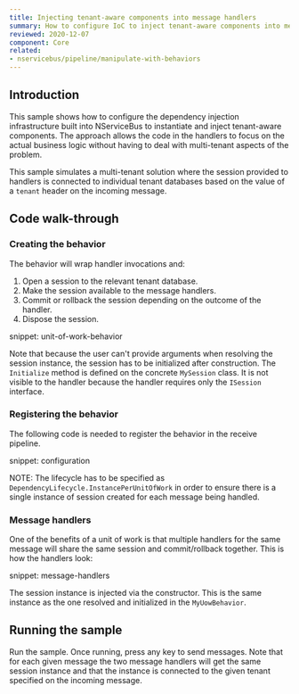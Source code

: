 ```yaml
---
title: Injecting tenant-aware components into message handlers
summary: How to configure IoC to inject tenant-aware components into message handlers
reviewed: 2020-12-07
component: Core
related:
- nservicebus/pipeline/manipulate-with-behaviors
---
```



## Introduction

This sample shows how to configure the dependency injection infrastructure built into NServiceBus to instantiate and inject tenant-aware components. The approach allows the code in the handlers to focus on the actual business logic without having to deal with multi-tenant aspects of the problem.

This sample simulates a multi-tenant solution where the session provided to handlers is connected to individual tenant databases based on the value of a `tenant` header on the incoming message.


## Code walk-through


### Creating the behavior

The behavior will wrap handler invocations and:

 1. Open a session to the relevant tenant database.
 1. Make the session available to the message handlers.
 1. Commit or rollback the session depending on the outcome of the handler.
 1. Dispose the session.

snippet: unit-of-work-behavior

Note that because the user can't provide arguments when resolving the session instance, the session has to be initialized after construction. The `Initialize` method is defined on the concrete `MySession` class. It is not visible to the handler because the handler requires only the `ISession` interface.


### Registering the behavior

The following code is needed to register the behavior in the receive pipeline.

snippet: configuration

NOTE: The lifecycle has to be specified as `DependencyLifecycle.InstancePerUnitOfWork` in order to ensure there is a single instance of session created for each message being handled.


### Message handlers

One of the benefits of a unit of work is that multiple handlers for the same message will share the same session and commit/rollback together. This is how the handlers look:

snippet: message-handlers

The session instance is injected via the constructor. This is the same instance as the one resolved and initialized in the `MyUowBehavior`.


## Running the sample

Run the sample. Once running, press any key to send messages. Note that for each given message the two message handlers will get the same session instance and that the instance is connected to the given tenant specified on the incoming message.
